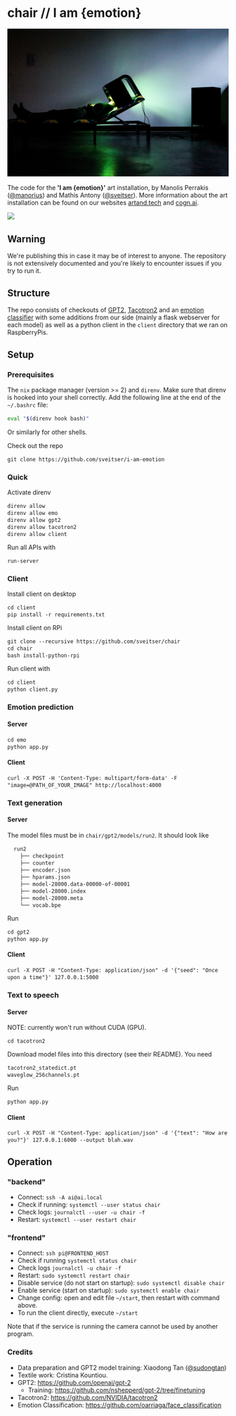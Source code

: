 # chair // I am {emotion}

![](images/iamemotion.jpg)   

The code for the **'I am {emotion}'** art installation, by Manolis Perrakis
([@manorius](https://github.com/manorius)) and Mathis Antony
([@sveitser](https://github.com/sveitser)). More information about the art
installation can be found on our websites [artand.tech](https://artand.tech) and
[cogn.ai](https://cogn.ai).

![](images/under_the_light.gif)   

## Warning

We're publishing this in case it may be of interest to anyone. The repository is
not extensively documented and you're likely to encounter issues if you try to
run it.

## Structure

The repo consists of checkouts of [GPT2](https://github.com/openai/gpt-2),
[Tacotron2](https://github.com/NVIDIA/tacotron2)
and an [emotion classifier](https://github.com/oarriaga/face_classification)
with some additions from our side (mainly a flask webserver for each model) as
well as a python client in the `client` directory that we ran on RaspberryPis.

## Setup

### Prerequisites

The `nix` package manager (version >= 2) and `direnv`. Make sure that direnv is
hooked into your shell correctly. Add the following line at the end of the `~/.bashrc` file:
```bash
eval "$(direnv hook bash)"
```
Or similarly for other shells.

Check out the repo
```
git clone https://github.com/sveitser/i-am-emotion
```

### Quick
Activate direnv
```
direnv allow
direnv allow emo
direnv allow gpt2
direnv allow tacotron2
direnv allow client
```
Run all APIs with
```
run-server
```

### Client

Install client on desktop
```
cd client
pip install -r requirements.txt
```
Install client on RPi
```
git clone --recursive https://github.com/sveitser/chair
cd chair
bash install-python-rpi
```
Run client with
```
cd client
python client.py
```

### Emotion prediction
#### Server
```
cd emo
python app.py
```

#### Client
```
curl -X POST -H 'Content-Type: multipart/form-data' -F "image=@PATH_OF_YOUR_IMAGE" http://localhost:4000
```

### Text generation
#### Server
The model files must be in `chair/gpt2/models/run2`. It should look like
```
  run2
    ├── checkpoint
    ├── counter
    ├── encoder.json
    ├── hparams.json
    ├── model-28000.data-00000-of-00001
    ├── model-28000.index
    ├── model-28000.meta
    └── vocab.bpe
```

Run
```
cd gpt2
python app.py
```
#### Client
```
curl -X POST -H "Content-Type: application/json" -d '{"seed": "Once upon a time"}' 127.0.0.1:5000
```

### Text to speech
#### Server
NOTE: currently won't run without CUDA (GPU).
```
cd tacotron2
```
Download model files into this directory (see their README). You need
```
tacotron2_statedict.pt
waveglow_256channels.pt
```
Run
```
python app.py
```
#### Client
```
curl -X POST -H "Content-Type: application/json" -d '{"text": "How are you?"}' 127.0.0.1:6000 --output blah.wav
```

## Operation

### "backend"

- Connect: `ssh -A ai@ai.local`
- Check if running: `systemctl --user status chair`
- Check logs: `journalctl --user -u chair -f`
- Restart: `systemctl --user restart chair`

### "frontend"
- Connect: `ssh pi@FRONTEND_HOST`
- Check if running `systemctl status chair`
- Check logs `journalctl -u chair -f`
- Restart: `sudo systemctl restart chair`
- Disable service (do not start on startup): `sudo systemctl disable chair`
- Enable service (start on startup): `sudo systemctl enable chair`
- Change config: open and edit file `~/start`, then restart with command above.
- To run the client directly, execute `~/start`

Note that if the service is running the camera cannot be used by another program.

### Credits

- Data preparation and GPT2 model training: Xiaodong Tan ([@sudongtan](https://github.com/sudongtan))
- Textile work: Cristina Kountiou.
- GPT2: https://github.com/openai/gpt-2
  + Training: https://github.com/nshepperd/gpt-2/tree/finetuning
- Tacotron2: https://github.com/NVIDIA/tacotron2
- Emotion Classification: https://github.com/oarriaga/face_classification
